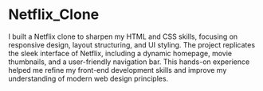 # Netflix_Clone
I built a Netflix clone to sharpen my HTML and CSS skills, focusing on responsive design, layout structuring, and UI styling. The project replicates the sleek interface of Netflix, including a dynamic homepage, movie thumbnails, and a user-friendly navigation bar. This hands-on experience helped me refine my front-end development skills and improve my understanding of modern web design principles.
